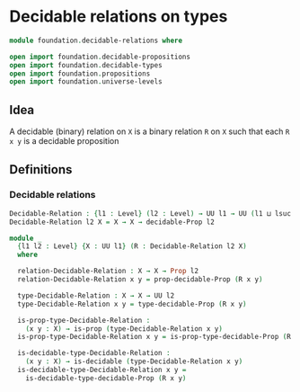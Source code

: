 #  Decidable relations on types

```agda
module foundation.decidable-relations where

open import foundation.decidable-propositions
open import foundation.decidable-types
open import foundation.propositions
open import foundation.universe-levels
```

## Idea

A decidable (binary) relation on `X` is a binary relation `R` on `X` such that each `R x y` is a decidable proposition

## Definitions

### Decidable relations

```agda
Decidable-Relation : {l1 : Level} (l2 : Level) → UU l1 → UU (l1 ⊔ lsuc l2)
Decidable-Relation l2 X = X → X → decidable-Prop l2

module _
  {l1 l2 : Level} {X : UU l1} (R : Decidable-Relation l2 X)
  where

  relation-Decidable-Relation : X → X → Prop l2
  relation-Decidable-Relation x y = prop-decidable-Prop (R x y)

  type-Decidable-Relation : X → X → UU l2
  type-Decidable-Relation x y = type-decidable-Prop (R x y)

  is-prop-type-Decidable-Relation :
    (x y : X) → is-prop (type-Decidable-Relation x y)
  is-prop-type-Decidable-Relation x y = is-prop-type-decidable-Prop (R x y)

  is-decidable-type-Decidable-Relation :
    (x y : X) → is-decidable (type-Decidable-Relation x y)
  is-decidable-type-Decidable-Relation x y =
    is-decidable-type-decidable-Prop (R x y)
```
